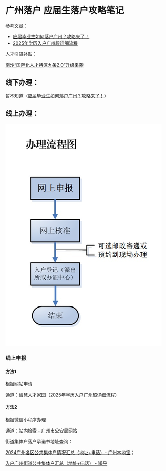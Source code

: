 # 广州落户 应届生落户攻略笔记

参考文章：

* [应届毕业生如何落户广州？攻略来了！](https://mp.weixin.qq.com/s/tHMrzOKVE8LL3l5Y5B6ZYA)
* [2025年学历入户广州超详细流程](https://mp.weixin.qq.com/s/wLHQfGHLBkYbY5zI4xhawA)

人才引进补贴：

[南沙“国际化人才特区九条2.0”升级来袭](https://mp.weixin.qq.com/s/JJqErcOYdMyFkYBYb7foIA)

## 线下办理：

暂不知道（[应届毕业生如何落户广州？攻略来了！](https://mp.weixin.qq.com/s/tHMrzOKVE8LL3l5Y5B6ZYA)）

## 线上办理：

![1740034629445](image/广州落户/1740034629445.png)

### 线上申报

#### 方法1

根据网站申请

通道：[智慧人才家园](https://gzrsj.rsj.gz.gov.cn/vsgzhr/login_home.aspx)（[2025年学历入户广州超详细流程](https://mp.weixin.qq.com/s/wLHQfGHLBkYbY5zI4xhawA)）

#### 方法2

根据微信小程序办理

通道：[站内检索 - 广州市公安局网站](https://search.gd.gov.cn/search/bsxx/200021?keywords=%E8%90%BD%E6%88%B7)

街道集体户落户承诺书地址查询：

[2024广州各区公共集体户情况汇总（地址+电话）- 广州本地宝](https://gz.bendibao.com/z/hukou/201832/238745.shtml)；

[入户广州街道公共集体户汇总（地址+电话） - 知乎](https://zhuanlan.zhihu.com/p/366435978)
